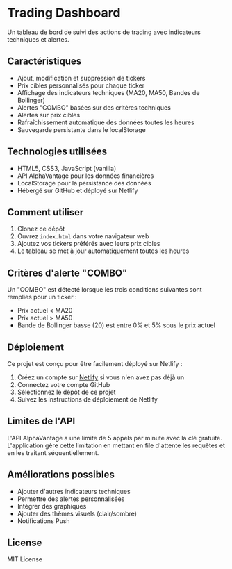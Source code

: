# Trading Dashboard

Un tableau de bord de suivi des actions de trading avec indicateurs techniques et alertes.

## Caractéristiques

- Ajout, modification et suppression de tickers
- Prix cibles personnalisés pour chaque ticker
- Affichage des indicateurs techniques (MA20, MA50, Bandes de Bollinger)
- Alertes "COMBO" basées sur des critères techniques
- Alertes sur prix cibles
- Rafraîchissement automatique des données toutes les heures
- Sauvegarde persistante dans le localStorage

## Technologies utilisées

- HTML5, CSS3, JavaScript (vanilla)
- API AlphaVantage pour les données financières
- LocalStorage pour la persistance des données
- Hébergé sur GitHub et déployé sur Netlify

## Comment utiliser

1. Clonez ce dépôt
2. Ouvrez `index.html` dans votre navigateur web
3. Ajoutez vos tickers préférés avec leurs prix cibles
4. Le tableau se met à jour automatiquement toutes les heures

## Critères d'alerte "COMBO"

Un "COMBO" est détecté lorsque les trois conditions suivantes sont remplies pour un ticker :
- Prix actuel < MA20
- Prix actuel > MA50
- Bande de Bollinger basse (20) est entre 0% et 5% sous le prix actuel

## Déploiement

Ce projet est conçu pour être facilement déployé sur Netlify :

1. Créez un compte sur [Netlify](https://www.netlify.com/) si vous n'en avez pas déjà un
2. Connectez votre compte GitHub
3. Sélectionnez le dépôt de ce projet
4. Suivez les instructions de déploiement de Netlify

## Limites de l'API

L'API AlphaVantage a une limite de 5 appels par minute avec la clé gratuite. L'application gère cette limitation en mettant en file d'attente les requêtes et en les traitant séquentiellement.

## Améliorations possibles

- Ajouter d'autres indicateurs techniques
- Permettre des alertes personnalisées
- Intégrer des graphiques
- Ajouter des thèmes visuels (clair/sombre)
- Notifications Push

## License

MIT License
